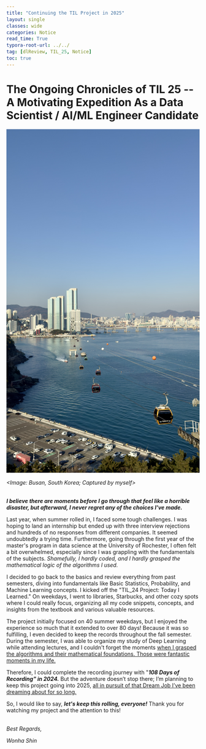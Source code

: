 ```yaml
---
title: "Continuing the TIL Project in 2025"
layout: single
classes: wide
categories: Notice
read_time: True
typora-root-url: ../../
tag: [dlReview, TIL_25, Notice]
toc: true 
---
```


# The Ongoing Chronicles of TIL 25 -- A Motivating Expedition As a Data Scientist / AI/ML Engineer Candidate

![2A77078E-624B-494B-8C0B-588FCB167D87_1_201_a](../../images/2025-01-15-ContinuedTIL25/2A77078E-624B-494B-8C0B-588FCB167D87_1_201_a-8717441.jpeg)

<I><Image: Busan, South Korea; Captured by myself></I><br><br>

<I><b>I believe there are moments before I go through that feel like a horrible disaster, but afterward, I never regret any of the choices I've made. </b></I><br>

Last year, when summer rolled in, I faced some tough challenges. I was hoping to land an internship but ended up with three interview rejections and hundreds of no responses from different companies. It seemed undoubtedly a trying time. Furthermore, going through the first year of the master's program in data science at the University of Rochester, I often felt a bit overwhelmed, especially since I was grappling with the fundamentals of the subjects. <I>Shamefully, I hardly coded, and I hardly grasped the mathematical logic of the algorithms I used. </I>

I decided to go back to the basics and review everything from past semesters, diving into fundamentals like Basic Statistics, Probability, and Machine Learning concepts. I kicked off the "TIL_24 Project: Today I Learned." On weekdays, I went to libraries, Starbucks, and other cozy spots where I could really focus, organizing all my code snippets, concepts, and insights from the textbook and various valuable resources. 

The project initially focused on 40 summer weekdays, but I enjoyed the experience so much that it extended to over 80 days! Because it was so fulfilling, I even decided to keep the records throughout the fall semester. During the semester, I was able to organize my study of Deep Learning while attending lectures, and I couldn't forget the moments <u>when I grasped the algorithms and their mathematical foundations. Those were fantastic moments in my life.</u> 

Therefore, I could complete the recording journey with "***108 Days of Recording" in 2024.*** But the adventure doesn’t stop there; I’m planning to keep this project going into 2025, <u>all in pursuit of that Dream Job I’ve been dreaming about for so long.</u> 

So, I would like to say, ***let's keep this rolling, everyone!***  Thank you for watching my project and the attention to this! <br><br>

*Best Regards,*

*Wonha Shin*









